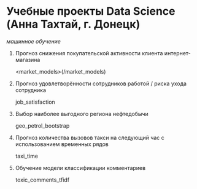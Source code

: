 # Учебные проекты Data Science (Анна Тахтай, г. Донецк)
*машинное обучение*

1. Прогноз снижения покупательской активности клиента интернет-магазина

   <market_models>(/market_models)
3. Прогноз удовлетворённости сотрудников работой / риска ухода сотрудника

   job_satisfaction
5. Выбор наиболее выгодного региона нефтедобычи

   geo_petrol_bootstrap
7. Прогноз количества вызовов такси на следующий час с использованием временных рядов

   taxi_time
9. Обучение модели классификации комментариев

   toxic_comments_tfidf
